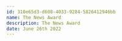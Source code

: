 ```yaml
---
id: 310e65d3-d608-4033-9284-5826412946bb
name: The News Award
description: The News Award
date: June 26th 2022
---
```

